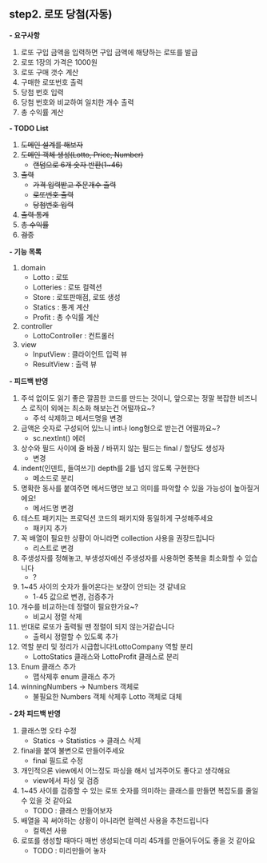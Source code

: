 **step2. 로또 당첨(자동)**
-
**- 요구사항**
1. 로또 구입 금액을 입력하면 구입 금액에 해당하는 로또를 발급
2. 로또 1장의 가격은 1000원
3. 로또 구매 갯수 계산
4. 구매한 로또번호 출력
5. 당첨 번호 입력
6. 당첨 번호와 비교하여 일치한 개수 출력
7. 총 수익률 계산

**- TODO List**
1. ~~도메인 설계를 해보자~~
2. ~~도메인 객체 생성(Lotto, Price, Number)~~ 
   - ~~랜덤으로 6개 숫자 반환(1~46)~~
3. ~~출력~~ 
   - ~~가격 입력받고 주문개수 출력~~ 
   - ~~로또번호 출력~~
   - ~~당첨번호 입력~~
4. ~~출력 통계~~
5. ~~총 수익률~~
6. ~~검증~~

**- 기능 목록**
1. domain
   - Lotto : 로또
   - Lotteries : 로또 컬렉션
   - Store : 로또판매점, 로또 생성  
   - Statics : 통계 계산
   - Profit : 총 수익률 계산
2. controller
   - LottoController : 컨트롤러
3. view
   - InputView : 클라이언트 입력 뷰
   - ResultView : 출력 뷰

**- 피드백 반영**
1. 주석 없이도 읽기 좋은 깔끔한 코드를 만드는 것이니, 앞으로는 정말 복잡한 비즈니스 로직이 외에는 최소화 해보는건 어떨까요~? 
   - 주석 삭제하고 메서드명을 변경
2. 금액은 숫자로 구성되어 있느니 int나 long형으로 받는건 어떨까요~?
   -  sc.nextInt() 에러
3. 상수와 필드 사이에 줄 바꿈 / 바뀌지 않는 필드는 final / 할당도 생성자 
   - 변경
4. indent(인덴트, 들여쓰기) depth를 2를 넘지 않도록 구현한다
   - 메소드로 분리
5. 명확한 동사를 붙여주면 메서드명만 보고 의미를 파악할 수 있을 가능성이 높아질거에요!
   - 메서드명 변경
6. 테스트 패키지는 프로덕션 코드의 패키지와 동일하게 구성해주세요
   - 패키지 추가
7. 꼭 배열이 필요한 상황이 아니라면 collection 사용을 권장드립니다
   - 리스트로 변경
8. 주생성자를 정해놓고, 부생성자에선 주생성자를 사용하면 중복을 최소화할 수 있습니다
   - ?
9. 1~45 사이의 숫자가 들어온다는 보장이 안되는 것 같네요
    - 1-45 값으로 변경, 검증추가     
10. 개수를 비교하는데 정렬이 필요한가요~?
    - 비교시 정렬 삭제 
11. 반대로 로또가 출력될 땐 정렬이 되지 않는거같습니다
    - 출력시 정렬할 수 있도록 추가
12. 역할 분리 및 정리가 시급합니다!LottoCompany 역할 분리 
    - LottoStatics 클래스와 LottoProfit 클래스로 분리 
13. Enum 클래스 추가 
    - 맵삭제후 enum 클래스 추가  
14. winningNumbers -> Numbers 객체로 
    - 불필요한 Numbers 객체 삭제후 Lotto 객체로 대체 

**- 2차 피드백 반영**
1. 클래스명 오타 수정
   - Statics -> Statistics -> 클래스 삭제
2. final을 붙여 불변으로 만들어주세요
   - final 필드로 수정
3. 개인적으론 view에서 어느정도 파싱을 해서 넘겨주어도 좋다고 생각해요
   - view에서 파싱 및 검증
4. 1~45 사이를 검증할 수 있는 로또 숫자를 의미하는 클래스를 만들면 복잡도를 줄일 수 있을 것 같아요
   - TODO : 클래스 만들어보자
5. 배열을 꼭 써야하는 상황이 아니라면 컬렉션 사용을 추천드립니다
   - 컬렉션 사용
6. 로또를 생성할 때마다 매번 생성되는데 미리 45개를 만들어두어도 좋을 것 같아요
   - TODO : 미리만들어 놓자